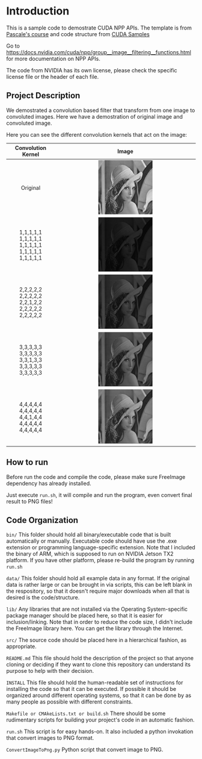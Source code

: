 # Introduction
This is a sample code to demostrate CUDA NPP APIs. The template is from [Pascale's course](https://github.com/PascaleCourseraCourses/CUDAatScaleForTheEnterpriseCourseProjectTemplate) and code structure from [CUDA Samples](https://github.com/nvidia/cuda-samples)

Go to https://docs.nvidia.com/cuda/npp/group__image__filtering__functions.html for more documentation on NPP APIs.

The code from NVIDIA has its own license, please check the specific license file or the header of each file.

## Project Description

We demostrated a convolution based filter that transform from one image to convoluted images. Here we have a demostration of original image and convoluted image.

Here you can see the different convolution kernels that act on the image:

| Convolution Kernel             |  Image |
:-------------------------:|:-------------------------:
Original |  <img src="./data/Lena.png"  width="40%" height="40%">
1,1,1,1,1<br>1,1,1,1,1<br>1,1,1,1,1<br>1,1,1,1,1<br>1,1,1,1,1 |  <img src="./data/Lena_convFilter_1%2C1.png"  width="40%" height="40%">
2,2,2,2,2<br>2,2,2,2,2<br>2,2,1,2,2<br>2,2,2,2,2<br>2,2,2,2,2 |  <img src="./data/Lena_convFilter_2%2C1.png"  width="40%" height="40%">
3,3,3,3,3<br>3,3,3,3,3<br>3,3,1,3,3<br>3,3,3,3,3<br>3,3,3,3,3 |  <img src="./data/Lena_convFilter_3%2C1.png"  width="40%" height="40%">
4,4,4,4,4<br>4,4,4,4,4<br>4,4,1,4,4<br>4,4,4,4,4<br>4,4,4,4,4 |  <img src="./data/Lena_convFilter_4%2C1.png"  width="40%" height="40%">

## How to run
Before run the code and compile the code, please make sure FreeImage dependency has already installed.

Just execute `run.sh`, it will compile and run the program, even convert final result to PNG files!

## Code Organization

```bin/```
This folder should hold all binary/executable code that is built automatically or manually. Executable code should have use the .exe extension or programming language-specific extension.
Note that I included the binary of ARM, which is supposed to run on NVIDIA Jetson TX2 platform. If you have other platform, please re-build the program by running `run.sh`

```data/```
This folder should hold all example data in any format. If the original data is rather large or can be brought in via scripts, this can be left blank in the respository, so that it doesn't require major downloads when all that is desired is the code/structure.

```lib/```
Any libraries that are not installed via the Operating System-specific package manager should be placed here, so that it is easier for inclusion/linking.
Note that in order to reduce the code size, I didn't include the FreeImage library here. You can get the library through the Internet.

```src/```
The source code should be placed here in a hierarchical fashion, as appropriate.

```README.md```
This file should hold the description of the project so that anyone cloning or deciding if they want to clone this repository can understand its purpose to help with their decision.

```INSTALL```
This file should hold the human-readable set of instructions for installing the code so that it can be executed. If possible it should be organized around different operating systems, so that it can be done by as many people as possible with different constraints.

```Makefile or CMAkeLists.txt or build.sh```
There should be some rudimentary scripts for building your project's code in an automatic fashion.

```run.sh```
This script is for easy hands-on. It also included a python invokation that convert images to PNG format.

```ConvertImageToPng.py```
Python script that convert image to PNG.
